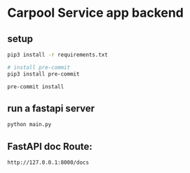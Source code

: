# Carpool Service app backend
## setup
```bash
pip3 install -r requirements.txt

# install pre-commit
pip3 install pre-commit

pre-commit install
```
## run a fastapi server
```bash
python main.py
```

## FastAPI doc Route:
```
http://127.0.0.1:8000/docs
```
